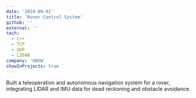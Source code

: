 ```yaml
---
date: '2019-09-01'
title: 'Rover Control System'
github: ''
external: ''
tech:
  - C++
  - TCP
  - UDP
  - LIDAR
company: 'UNSW'
showInProjects: true
---
```


Built a teleoperation and autonomous navigation system for a rover, integrating LIDAR and IMU data for dead reckoning and obstacle avoidance.